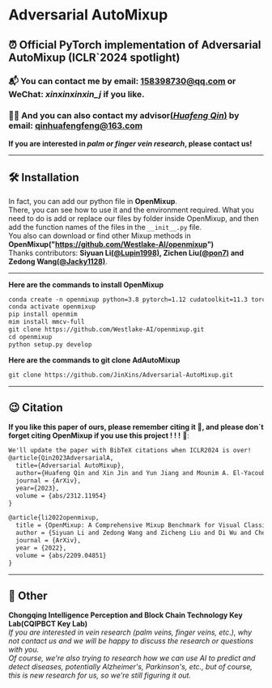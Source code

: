 # Adversarial AutoMixup

## ⏰ Official PyTorch implementation of Adversarial AutoMixup (ICLR`2024 spotlight)
### 📬 You can contact me by email: 158398730@qq.com or WeChat: *xinxinxinxin_j* if you like.
### 👨‍🏫 And you can also contact my advisor[(*Huafeng Qin*)](https://scholar.google.com/citations?user=5jvXcJ0AAAAJ&hl=zh-CN)  by email: qinhuafengfeng@163.com
**If you are interested in *palm or finger vein research*, please contact us!**
___
## 🛠 Installation
In fact, you can add our python file in **OpenMixup**.  
There, you can see how to use it and the environment required. What you need to do is add or replace our files by folder inside OpenMixup, and then add the function names of the files in the `__init__.py` file.   
You also can download or find other Mixup methods in **OpenMixup("https://github.com/Westlake-AI/openmixup")**  
Thanks contributors: **Siyuan Li[(@Lupin1998)](https://github.com/Lupin1998), Zichen Liu[(@pon7)](https://github.com/pone7) and Zedong Wang[(@Jacky1128)](https://github.com/Jacky1128)**.  
___
**Here are the commands to install OpenMixup**
```markdown
conda create -n openmixup python=3.8 pytorch=1.12 cudatoolkit=11.3 torchvision -c pytorch -y
conda activate openmixup
pip install openmim
mim install mmcv-full
git clone https://github.com/Westlake-AI/openmixup.git
cd openmixup
python setup.py develop
```
**Here are the commands to git clone AdAutoMixup**
```markdown
git clone https://github.com/JinXins/Adversarial-AutoMixup.git
```
___
## 😉 Citation
**If you like this paper of ours, please remember citing it 🥰, and please don`t forget citing OpenMixup if you use this project ! ! !** 🤗:  
```markdown
We'll update the paper with BibTeX citations when ICLR2024 is over!
@article{Qin2023AdversarialA,
  title={Adversarial AutoMixup},
  author={Huafeng Qin and Xin Jin and Yun Jiang and Mounim A. El-Yacoubi and Xinbo Gao},
  journal = {ArXiv},
  year={2023},
  volume = {abs/2312.11954}
}

@article{li2022openmixup,
  title = {OpenMixup: A Comprehensive Mixup Benchmark for Visual Classification},
  author = {Siyuan Li and Zedong Wang and Zicheng Liu and Di Wu and Cheng Tan and Stan Z. Li},
  journal = {ArXiv},
  year = {2022},
  volume = {abs/2209.04851}
}
```

___
## 💬 Other

**Chongqing Intelligence Perception and Block Chain Technology Key Lab(CQIPBCT Key Lab)**  
*If you are interested in vein research (palm veins, finger veins, etc.), why not contact us and we will be happy to discuss the research or questions with you.  
Of course, we're also trying to research how we can use AI to predict and detect diseases, potentially Alzheimer's, Parkinson's, etc., but of course, this is new research for us, so we're still figuring it out.*


